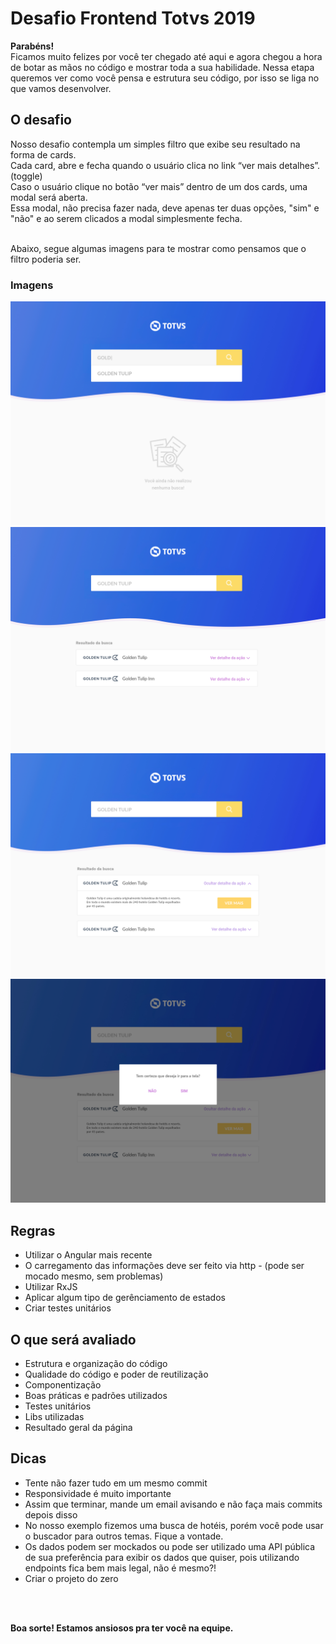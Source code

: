# Desafio Frontend Totvs 2019

**Parabéns!** <br>
Ficamos muito felizes por você ter chegado até aqui e agora chegou a hora de botar as mãos no código e mostrar toda a sua habilidade.
Nessa etapa queremos ver como você pensa e estrutura seu código, por isso se liga no que vamos desenvolver.


## O desafio
Nosso desafio contempla um simples filtro que exibe seu resultado na forma de cards. <br>
Cada card, abre e fecha quando o usuário clica no link “ver mais detalhes”. (toggle) <br>
Caso o usuário clique no botão “ver mais” dentro de um dos cards, uma modal será aberta.<br>
Essa modal, não precisa fazer nada, deve apenas ter duas opções, "sim" e "não" e ao serem clicados a modal simplesmente fecha.<br><br>

Abaixo, segue algumas imagens para te mostrar como pensamos que o filtro poderia ser.

### Imagens
![Imagem 1](./1.jpg "Imagem 1")
![Imagem 2](./2.jpg "Imagem 2")
![Imagem 3](./3.jpg "Imagem 3")
![Imagem 4](./4.jpg "Imagem 4")


## Regras
* Utilizar o Angular mais recente
* O carregamento das informações deve ser feito via http - (pode ser mocado mesmo, sem problemas)
* Utilizar RxJS
* Aplicar algum tipo de gerênciamento de estados
* Criar testes unitários

## O que será avaliado
* Estrutura e organização do código
* Qualidade do código e poder de reutilização
* Componentização
* Boas práticas e padrões utilizados
* Testes unitários
* Libs utilizadas
* Resultado geral da página



## Dicas
* Tente não fazer tudo em um mesmo commit
* Responsividade é muito importante
* Assim que terminar, mande um email avisando e não faça mais commits depois disso
* No nosso exemplo fizemos uma busca de hotéis, porém você pode usar o buscador para outros temas. Fique a vontade.
* Os dados podem ser mockados ou pode ser utilizado uma API pública de sua preferência para exibir os dados que quiser, pois utilizando endpoints fica bem mais legal, não é mesmo?!
* Criar o projeto do zero
<br>
<br>

**Boa sorte! Estamos ansiosos pra ter você na equipe.**


